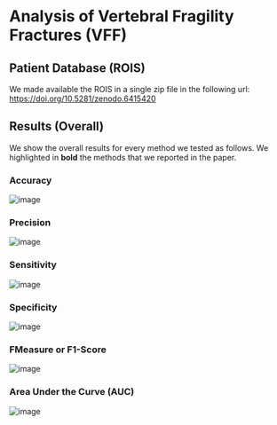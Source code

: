 # Analysis of Vertebral Fragility Fractures (VFF)

## Patient Database (ROIS)
We made available the ROIS in a single zip file in the following url:
https://doi.org/10.5281/zenodo.6415420

## Results (Overall)
We show the overall results for every method we tested as follows.
We highlighted in **bold** the methods that we reported in the paper.
### Accuracy
![image](https://user-images.githubusercontent.com/3834596/162454097-e052965e-7b70-406c-b374-1d655a278c94.png)
### Precision
![image](https://user-images.githubusercontent.com/3834596/162454221-de128b9b-fbe8-4003-b2b8-bf9ff0f5841c.png)
### Sensitivity
![image](https://user-images.githubusercontent.com/3834596/162454335-62acbc32-fccb-45b4-981b-38ddfa3c47a0.png)
### Specificity
![image](https://user-images.githubusercontent.com/3834596/162454451-14a2c8dd-7b1c-42c3-8470-613211d8966b.png)
### FMeasure or F1-Score
![image](https://user-images.githubusercontent.com/3834596/162454552-a3d98f04-db8c-484a-96f5-ee2e499f9c46.png)
### Area Under the Curve (AUC)
![image](https://user-images.githubusercontent.com/3834596/162454623-da27f68a-6dc9-4ca1-84b6-78f4712050c2.png)
